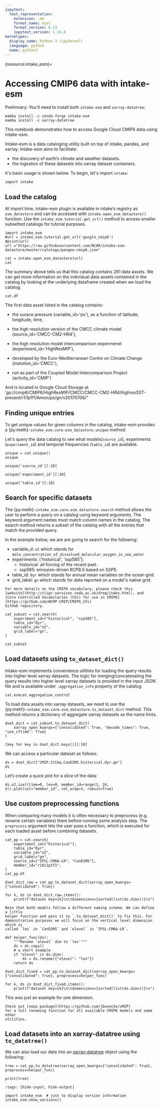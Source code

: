 ```yaml
---
jupytext:
  text_representation:
    extension: .md
    format_name: myst
    format_version: 0.13
    jupytext_version: 1.14.4
kernelspec:
  display_name: Python 3 (ipykernel)
  language: python
  name: python3
---
```


(resource:intake_esm)=
# Accessing CMIP6 data with intake-esm

Prelimnary:  You'll need to install both `intake-esm` and `xarray-datatree`:

```
mamba install -c conda-forge intake-esm
mamba install -c xarray-datatree
```

This notebook demonstrates how to access Google Cloud CMIP6 data using intake-esm.

Intake-esm is a data cataloging utility built on top of intake, pandas, and
xarray. Intake-esm aims to facilitate:

- the discovery of earth’s climate and weather datasets.
- the ingestion of these datasets into xarray dataset containers.

It's basic usage is shown below. To begin, let's import `intake`:

```{code-cell} ipython3
import intake
```

## Load the catalog

At import time, intake-esm plugin is available in intake’s registry as
`esm_datastore` and can be accessed with `intake.open_esm_datastore()` function.
Use the `intake_esm.tutorial.get_url()` method to access smaller subsetted catalogs for tutorial purposes.

```{code-cell} ipython3
import intake_esm
#url = intake_esm.tutorial.get_url('google_cmip6')
#print(url)
url ="https://raw.githubusercontent.com/NCAR/intake-esm-datastore/master/catalogs/pangeo-cmip6.json"
```

```{code-cell} ipython3
cat = intake.open_esm_datastore(url)
cat
```

The summary above tells us that this catalog contains 261 data assets.
We can get more information on the individual data assets contained in the
catalog by looking at the underlying dataframe created when we load the catalog:

```{code-cell} ipython3
cat.df
```

The first data asset listed in the catalog contains:

- the surace pressure (variable_id='ps'), as a function of latitude, longitude, time,

- the high resolution version of the CMCC climate model (source_id='CMCC-CM2-HR4'),

- the high resolution model intercomparison expermenet (experiment_id='HighResMIP'),

- developed by the Euro-Mediterranean Centre on Climate Change (instution_id='CMCC'),

- run as part of the Coupled Model Intercomparison Project (activity_id='CMIP')

And is located in Google Cloud Storage at 'gs://cmip6/CMIP6/HighResMIP/CMCC/CMCC-CM2-HR4/highresSST-present/r1i1p1f1/Amon/ps/gn/v20170706/"

## Finding unique entries

To get unique values for given columns in the catalog, intake-esm provides a
{py:meth}`~intake_esm.core.esm_datastore.unique` method:

Let's query the data catalog to see what models(`source_id`), experiments
(`experiment_id`) and temporal frequencies (`table_id`) are available.

```{code-cell} ipython3
unique = cat.unique()
unique
```

```{code-cell} ipython3
unique['source_id'][:10]
```

```{code-cell} ipython3
unique['experiment_id'][:10]
```

```{code-cell} ipython3
unique['table_id'][:10]
```

## Search for specific datasets

The {py:meth}`~intake_esm.core.esm_datastore.search` method allows the user to
perform a query on a catalog using keyword arguments. The keyword argument names
must match column names in the catalog. The search method returns a
subset of the catalog with all the entries that match the provided query.

In the example below, we are are going to search for the following:

- variable_d: `o2` which stands for
  `mole_concentration_of_dissolved_molecular_oxygen_in_sea_water`
- experiments: ['historical', 'ssp585']:
  - historical: all forcing of the recent past.
  - ssp585: emission-driven RCP8.5 based on SSP5.
- table_id: `0yr` which stands for annual mean variables on the ocean grid.
- grid_label: `gn` which stands for data reported on a model's native grid.

```{note}
For more details on the CMIP6 vocabulary, please check this
[website](http://clipc-services.ceda.ac.uk/dreq/index.html), and
[Core Controlled Vocabularies (CVs) for use in CMIP6](https://github.com/WCRP-CMIP/CMIP6_CVs)
GitHub repository.
```

```{code-cell} ipython3
cat_subset = cat.search(
    experiment_id=["historical", "ssp585"],
    table_id="Oyr",
    variable_id="o2",
    grid_label="gn",
)

cat_subset
```

## Load datasets using `to_dataset_dict()`

Intake-esm implements convenience utilities for loading the query results into
higher level xarray datasets. The logic for merging/concatenating the query
results into higher level xarray datasets is provided in the input JSON file and
is available under `.aggregation_info` property of the catalog:

```{code-cell} ipython3
cat.esmcat.aggregation_control
```

To load data assets into xarray datasets, we need to use the
{py:meth}`~intake_esm.core.esm_datastore.to_dataset_dict` method. This method
returns a dictionary of aggregate xarray datasets as the name hints.

```{code-cell} ipython3
dset_dict = cat_subset.to_dataset_dict(
    xarray_open_kwargs={"consolidated": True, "decode_times": True, "use_cftime": True}
)
```

```{code-cell} ipython3
[key for key in dset_dict.keys()][:10]
```

We can access a particular dataset as follows:

```{code-cell} ipython3
ds = dset_dict["CMIP.CCCma.CanESM5.historical.Oyr.gn"]
ds
```

Let’s create a quick plot for a slice of the data:

```{code-cell} ipython3
ds.o2.isel(time=0, lev=0, member_id=range(1, 24, 4)).plot(col="member_id", col_wrap=3, robust=True)
```

## Use custom preprocessing functions

When comparing many models it is often necessary to preprocess (e.g. rename
certain variables) them before running some analysis step. The `preprocess`
argument lets the user pass a function, which is executed for each loaded asset
before combining datasets.

```{code-cell} ipython3
cat_pp = cat.search(
    experiment_id=["historical"],
    table_id="Oyr",
    variable_id="o2",
    grid_label="gn",
    source_id=["IPSL-CM6A-LR", "CanESM5"],
    member_id="r10i1p1f1",
)
cat_pp.df
```

```{code-cell} ipython3
dset_dict_raw = cat_pp.to_dataset_dict(xarray_open_kwargs={"consolidated": True})

for k, ds in dset_dict_raw.items():
    print(f"dataset key={k}\n\tdimensions={sorted(list(ds.dims))}\n")
```

```{note}
Note that both models follow a different naming scheme. We can define a little
helper function and pass it to `.to_dataset_dict()` to fix this. For
demonstration purposes we will focus on the vertical level dimension which is
called `lev` in `CanESM5` and `olevel` in `IPSL-CM6A-LR`.
```

```{code-cell} ipython3
def helper_func(ds):
    """Rename `olevel` dim to `lev`"""
    ds = ds.copy()
    # a short example
    if "olevel" in ds.dims:
        ds = ds.rename({"olevel": "lev"})
    return ds
```

```{code-cell} ipython3
dset_dict_fixed = cat_pp.to_dataset_dict(xarray_open_kwargs={"consolidated": True}, preprocess=helper_func)

for k, ds in dset_dict_fixed.items():
    print(f"dataset key={k}\n\tdimensions={sorted(list(ds.dims))}\n")
```

This was just an example for one dimension.

```{note}
Check out [xmip package](https://github.com/jbusecke/xMIP)
for a full renaming function for all available CMIP6 models and some other
utilities.
```

## Load datasets into an xarray-datatree using `to_datatree()`

We can also load our data into an [xarray-datatree](https://xarray-datatree.readthedocs.io/en/latest/) object using the following:

```{code-cell} ipython3
tree = cat_pp.to_datatree(xarray_open_kwargs={"consolidated": True}, preprocess=helper_func)

print(tree)
```

```{code-cell} ipython3
:tags: [hide-input, hide-output]

import intake_esm  # just to display version information
intake_esm.show_versions()
```
